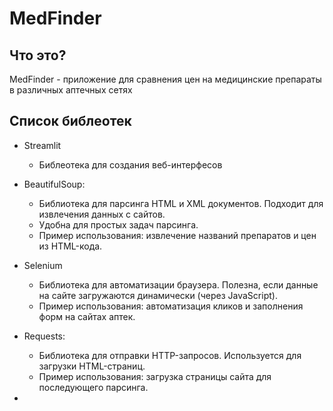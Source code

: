 # MedFinder



## Что это?
MedFinder - приложение для сравнения цен на медицинские препараты в различных аптечных сетях

## Список библеотек

- Streamlit
  -  Библеотека для создания веб-интерфесов
- BeautifulSoup:
  - Библиотека для парсинга HTML и XML документов. Подходит для извлечения данных с сайтов.
  - Удобна для простых задач парсинга.
  - Пример использования: извлечение названий препаратов и цен из HTML-кода.
- Selenium
  - Библиотека для автоматизации браузера. Полезна, если данные на сайте загружаются динамически (через JavaScript).
  - Пример использования: автоматизация кликов и заполнения форм на сайтах аптек.
- Requests:
  - Библиотека для отправки HTTP-запросов. Используется для загрузки HTML-страниц.
  - Пример использования: загрузка страницы сайта для последующего парсинга.

- 